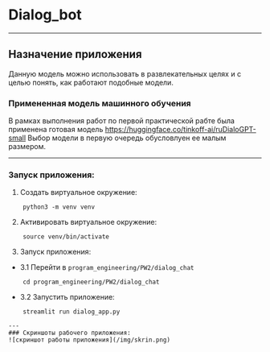 # Dialog_bot
---
## Назначение приложения
Данную модель можно использовать в развлекательных целях и с целью понять, как работают подобные модели.
### Примененная модель машинного обучения
В рамках выполнения работ по первой практической рабте была применена готовая модель https://huggingface.co/tinkoff-ai/ruDialoGPT-small
Выбор модели в первую очередь обусловлуен ее малым размером.

---
### Запуск приложения:

1) Создать виртуальное окружение:

```
    python3 -m venv venv
```

2) Активировать виртуальное окружение:

```
    source venv/bin/activate
```

3) Запуск приложения:

- 3.1 Перейти в `program_engineering/PW2/dialog_chat`

```
    cd program_engineering/PW2/dialog_chat
```

- 3.2 Запустить приложение:

```
    streamlit run dialog_app.py

---
### Скриншоты рабочего приложения:
![скриншот работы приложения](/img/skrin.png)



